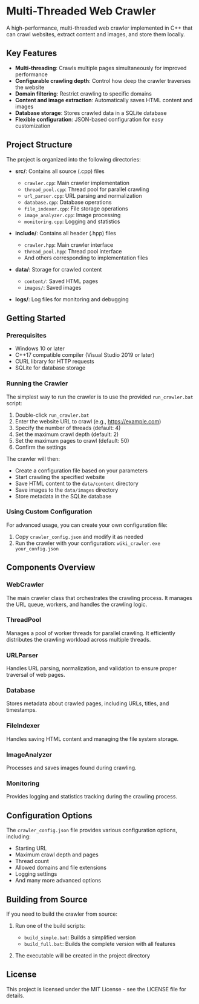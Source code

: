 # Multi-Threaded Web Crawler

A high-performance, multi-threaded web crawler implemented in C++ that can crawl websites, extract content and images, and store them locally.

## Key Features

- **Multi-threading**: Crawls multiple pages simultaneously for improved performance
- **Configurable crawling depth**: Control how deep the crawler traverses the website
- **Domain filtering**: Restrict crawling to specific domains
- **Content and image extraction**: Automatically saves HTML content and images
- **Database storage**: Stores crawled data in a SQLite database
- **Flexible configuration**: JSON-based configuration for easy customization

## Project Structure

The project is organized into the following directories:

- **src/**: Contains all source (.cpp) files
  - `crawler.cpp`: Main crawler implementation
  - `thread_pool.cpp`: Thread pool for parallel crawling
  - `url_parser.cpp`: URL parsing and normalization
  - `database.cpp`: Database operations
  - `file_indexer.cpp`: File storage operations
  - `image_analyzer.cpp`: Image processing
  - `monitoring.cpp`: Logging and statistics

- **include/**: Contains all header (.hpp) files
  - `crawler.hpp`: Main crawler interface
  - `thread_pool.hpp`: Thread pool interface
  - And others corresponding to implementation files

- **data/**: Storage for crawled content
  - `content/`: Saved HTML pages
  - `images/`: Saved images

- **logs/**: Log files for monitoring and debugging

## Getting Started

### Prerequisites

- Windows 10 or later
- C++17 compatible compiler (Visual Studio 2019 or later)
- CURL library for HTTP requests
- SQLite for database storage

### Running the Crawler

The simplest way to run the crawler is to use the provided `run_crawler.bat` script:

1. Double-click `run_crawler.bat`
2. Enter the website URL to crawl (e.g., https://example.com)
3. Specify the number of threads (default: 4)
4. Set the maximum crawl depth (default: 2)
5. Set the maximum pages to crawl (default: 50)
6. Confirm the settings

The crawler will then:
- Create a configuration file based on your parameters
- Start crawling the specified website
- Save HTML content to the `data/content` directory
- Save images to the `data/images` directory
- Store metadata in the SQLite database

### Using Custom Configuration

For advanced usage, you can create your own configuration file:

1. Copy `crawler_config.json` and modify it as needed
2. Run the crawler with your configuration: `wiki_crawler.exe your_config.json`

## Components Overview

### WebCrawler

The main crawler class that orchestrates the crawling process. It manages the URL queue, workers, and handles the crawling logic.

### ThreadPool

Manages a pool of worker threads for parallel crawling. It efficiently distributes the crawling workload across multiple threads.

### URLParser

Handles URL parsing, normalization, and validation to ensure proper traversal of web pages.

### Database

Stores metadata about crawled pages, including URLs, titles, and timestamps.

### FileIndexer

Handles saving HTML content and managing the file system storage.

### ImageAnalyzer

Processes and saves images found during crawling.

### Monitoring

Provides logging and statistics tracking during the crawling process.

## Configuration Options

The `crawler_config.json` file provides various configuration options, including:

- Starting URL
- Maximum crawl depth and pages
- Thread count
- Allowed domains and file extensions
- Logging settings
- And many more advanced options

## Building from Source

If you need to build the crawler from source:

1. Run one of the build scripts:
   - `build_simple.bat`: Builds a simplified version
   - `build_full.bat`: Builds the complete version with all features

2. The executable will be created in the project directory

## License

This project is licensed under the MIT License - see the LICENSE file for details. 
